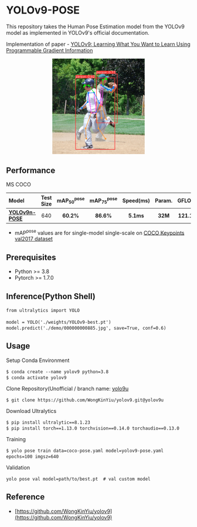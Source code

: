 # YOLOv9-POSE

This repository takes the Human Pose Estimation model from the YOLOv9 model as implemented in YOLOv9's official documentation.

Implementation of paper - [YOLOv9: Learning What You Want to Learn Using Programmable Gradient Information](https://arxiv.org/abs/2402.13616)

<div align="center">
    <a href="./">
        <img src="./demo/inf_result/000000000872.jpg" width="50%"/>
    </a>
</div>

## Performance 

MS COCO

| Model | Test Size  | mAP<sub>50</sub><sup>pose</sup> | mAP<sub>75</sub><sup>pose</sup> | Speed(ms) | Param. | GFLOPs |
| :-- | :-: | :-: | :-: | :-: | :-: | :-: |
| [**YOLOv9n-POSE**](https://github.com/senseable-ai/yolov9-pose/blob/main/weights/YOLOv9-best.pt) | 640 | **60.2%** | **86.6%** | **5.1ms** | **32M** | **121.1G** |
* mAP</sub><sup>pose</sup> values are for single-model single-scale on [COCO Keypoints val2017 dataset](https://cocodataset.org/#home)

## Prerequisites
* Python >= 3.8
* Pytorch >= 1.7.0

## Inference(Python Shell)
``` shell
from ultralytics import YOLO

model = YOLO('./weights/YOLOv9-best.pt')
model.predict('./demo/000000000885.jpg', save=True, conf=0.6)
```

## Usage

Setup Conda Environment
``` shell
$ conda create --name yolov9 python=3.8
$ conda activate yolov9
```
Clone Repository(Unofficial / branch name: [yolo9u](https://github.com/WongKinYiu/yolov9/tree/yolov9u)
``` shell
$ git clone https://github.com/WongKinYiu/yolov9.git@yolov9u
```
Download Ultralytics
``` shell
$ pip install ultralytic==8.1.23
$ pip install torch==1.13.0 torchvision==0.14.0 torchaudio==0.13.0
```
Training
``` shell
$ yolo pose train data=coco-pose.yaml model=yolov9-pose.yaml epochs=100 imgsz=640
```
Validation
``` shell
yolo pose val model=path/to/best.pt  # val custom model
```

## Reference

* [https://github.com/WongKinYiu/yolov9](https://github.com/WongKinYiu/yolov9)


